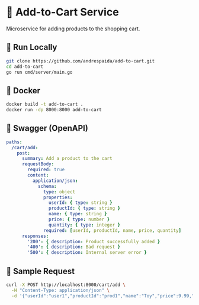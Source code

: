 # 🛒 Add-to-Cart Service

Microservice for adding products to the shopping cart.

## 🚀 Run Locally

```bash
git clone https://github.com/andrespaida/add-to-cart.git
cd add-to-cart
go run cmd/server/main.go
```

## 🐳 Docker

```bash
docker build -t add-to-cart .
docker run -dp 8000:8000 add-to-cart
```

## 📘 Swagger (OpenAPI)

```yaml
paths:
  /cart/add:
    post:
      summary: Add a product to the cart
      requestBody:
        required: true
        content:
          application/json:
            schema:
              type: object
              properties:
                userId: { type: string }
                productId: { type: string }
                name: { type: string }
                price: { type: number }
                quantity: { type: integer }
              required: [userId, productId, name, price, quantity]
      responses:
        '200': { description: Product successfully added }
        '400': { description: Bad request }
        '500': { description: Internal server error }
```

## 🧪 Sample Request

```bash
curl -X POST http://localhost:8000/cart/add \
  -H "Content-Type: application/json" \
  -d '{"userId":"user1","productId":"prod1","name":"Toy","price":9.99,"quantity":1}'
```